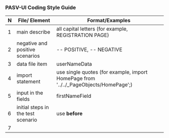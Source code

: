 ### PASV-UI Coding Style Guide

| N | File/ Element | Format/Examples |
| ------ | ----------- | ----- |
1 | main describe | all capital letters (for example, REGISTRATION PAGE) |
2 | negative and positive scenarios | -- POSITIVE, -- NEGATIVE  |
3 | data file item | userNameData |
4 | import statement | use single quotes (for example, import HomePage from '../../_PageObjects/HomePage';) |
5 | input in the fields | firstNameField  |
6 | initial steps in the test scenario | use **before** |  
7 |   | |
